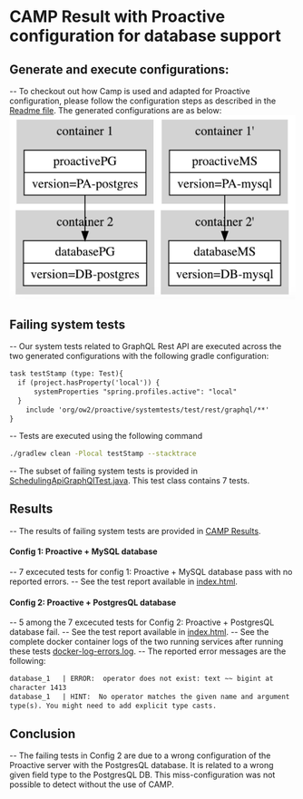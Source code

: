 # CAMP Result with Proactive configuration for database support

## Generate and execute configurations:
-- To checkout out how Camp is used and adapted for Proactive configuration, please follow the configuration steps as described in the [Readme file](CAMP_Configuration/README.md).
The generated configurations are as below:
![](CAMP_Configuration/out/Configurations.png)
## Failing system tests 
-- Our system tests related to GraphQL Rest API are executed across the two generated configurations with the following gradle configuration:
```
task testStamp (type: Test){
  if (project.hasProperty('local')) {
      systemProperties "spring.profiles.active": "local"
  }
    include 'org/ow2/proactive/systemtests/test/rest/graphql/**' 
}
```
-- Tests are executed using the following command 
```bash
./gradlew clean -Plocal testStamp --stacktrace
```
-- The subset of failing system tests is provided in [SchedulingApiGraphQlTest.java](CAMP_Tests/SchedulingApiGraphQlTest.java). This test class contains 7 tests.
## Results
-- The results of failing system tests are provided in [CAMP Results](CAMP_Results/). 
#### Config 1: Proactive + MySQL database 
-- 7 excecuted tests for config 1: Proactive + MySQL database pass with no reported errors.
-- See the test report available in [index.html](CAMP_Results/Test_Report/Config_1_Proactive-MS/index.html).
#### Config 2: Proactive + PostgresQL database 
-- 5 among the 7 excecuted tests for Config 2: Proactive + PostgresQL database fail.
-- See the test report available in [index.html](CAMP_Results/Test_Report/Config_2_Proactive-PG/index.html).
-- See the complete docker container logs of the two running services after running these tests [docker-log-errors.log](CAMP_Results/Test_Report/docker-log-errors.log).
-- The reported error messages are the following:
```
database_1   | ERROR:  operator does not exist: text ~~ bigint at character 1413
database_1   | HINT:  No operator matches the given name and argument type(s). You might need to add explicit type casts.
```
## Conclusion
-- The failing tests in Config 2 are due to a wrong configuration of the Proactive server with the PostgresQL database. It is related to a wrong given field type to the PostgresQL DB. This miss-configuration was not possible to detect without the use of CAMP. 





